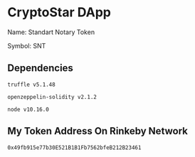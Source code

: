 # CryptoStar DApp

Name: Standart Notary Token

Symbol: SNT

## Dependencies

``truffle v5.1.48``

``openzeppelin-solidity v2.1.2``

``node v10.16.0``

## My Token Address On Rinkeby Network

    0x49fb915e77b30E521B1B1Fb7562bfeB212B23461

